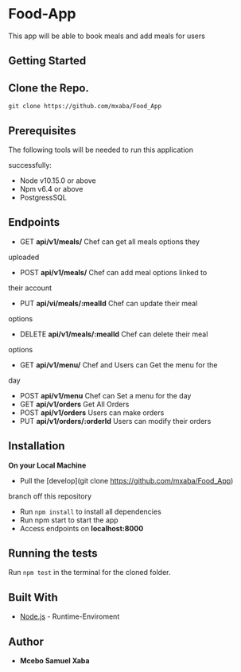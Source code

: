 # Food-App

This app will be able to book meals and add meals for users

## Getting Started
Clone the Repo.
-------------
`git clone https://github.com/mxaba/Food_App`
## Prerequisites
The following tools will be needed to run this application 

successfully:
* Node v10.15.0 or above
* Npm v6.4 or above
* PostgressSQL
## Endpoints
- GET **api/v1/meals/** Chef can get all meals options they 

uploaded
- POST **api/v1/meals/** Chef can add meal options linked to 

their account
- PUT **api/vi/meals/:mealId** Chef can update their meal 

options
- DELETE **api/v1/meals/:mealId** Chef can delete their meal 

options
- GET **api/v1/menu/** Chef and Users can Get the menu for the 

day 
- POST **api/v1/menu** Chef can Set a menu for the day 
- GET **api/v1/orders** Get All Orders
- POST **api/v1/orders** Users can make orders
- PUT **api/v1/orders/:orderId** Users can modify their orders
## Installation
**On your Local Machine**
- Pull the [develop](git clone https://github.com/mxaba/Food_App) 

branch off this repository
- Run `npm install` to install all dependencies
- Run npm start to start the app
- Access endpoints on **localhost:8000**
## Running the tests
Run `npm test` in the terminal for the cloned folder.
## Built With
* [Node.js](http://www.nodejs.org/) - Runtime-Enviroment
## Author
* **Mcebo Samuel Xaba**
